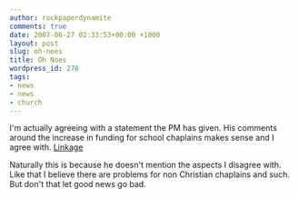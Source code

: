 ```yaml
---
author: rockpaperdynamite
comments: true
date: 2007-06-27 02:33:53+00:00 +1000
layout: post
slug: oh-noes
title: Oh Noes
wordpress_id: 278
tags:
- news
- news
- church
---
```


I'm actually agreeing with a statement the PM has given. His comments around the increase in funding for school chaplains makes sense and I agree with. [Linkage](http://www.abc.net.au/news/stories/2007/06/27/1963257.htm)

Naturally this is because he doesn't mention the aspects I disagree with. Like that I believe there are problems for non Christian chaplains and such. But don't that let good news go bad.

